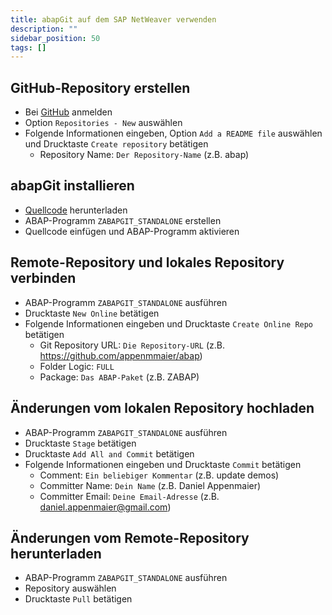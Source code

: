 ```yaml
---
title: abapGit auf dem SAP NetWeaver verwenden
description: ""
sidebar_position: 50
tags: []
---
```


## GitHub-Repository erstellen

- Bei [GitHub](https://github.com/) anmelden
- Option `Repositories - New` auswählen
- Folgende Informationen eingeben, Option `Add a README file` auswählen und Drucktaste `Create repository` betätigen
  - Repository Name: `Der Repository-Name` (z.B. abap)

## abapGit installieren

- [Quellcode](https://raw.githubusercontent.com/abapGit/build/main/zabapgit_standalone.prog.abap) herunterladen
- ABAP-Programm `ZABAPGIT_STANDALONE` erstellen
- Quellcode einfügen und ABAP-Programm aktivieren

## Remote-Repository und lokales Repository verbinden

- ABAP-Programm `ZABAPGIT_STANDALONE` ausführen
- Drucktaste `New Online` betätigen
- Folgende Informationen eingeben und Drucktaste `Create Online Repo` betätigen
  - Git Repository URL: `Die Repository-URL` (z.B. https://github.com/appenmmaier/abap)
  - Folder Logic: `FULL`
  - Package: `Das ABAP-Paket` (z.B. ZABAP)

## Änderungen vom lokalen Repository hochladen

- ABAP-Programm `ZABAPGIT_STANDALONE` ausführen
- Drucktaste `Stage` betätigen
- Drucktaste `Add All and Commit` betätigen
- Folgende Informationen eingeben und Drucktaste `Commit` betätigen
  - Comment: `Ein beliebiger Kommentar` (z.B. update demos)
  - Committer Name: `Dein Name` (z.B. Daniel Appenmaier)
  - Committer Email: `Deine Email-Adresse` (z.B. daniel.appenmaier@gmail.com)

## Änderungen vom Remote-Repository herunterladen

- ABAP-Programm `ZABAPGIT_STANDALONE` ausführen
- Repository auswählen
- Drucktaste `Pull` betätigen
